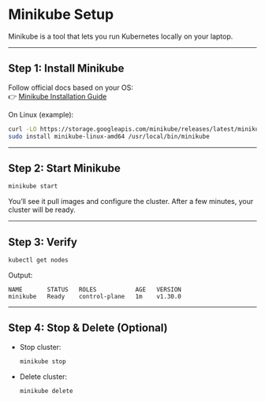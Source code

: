 # Minikube Setup

Minikube is a tool that lets you run Kubernetes locally on your laptop.

---

## Step 1: Install Minikube
Follow official docs based on your OS:  
👉 [Minikube Installation Guide](https://minikube.sigs.k8s.io/docs/start/)

On Linux (example):
```bash
curl -LO https://storage.googleapis.com/minikube/releases/latest/minikube-linux-amd64
sudo install minikube-linux-amd64 /usr/local/bin/minikube
````

---

## Step 2: Start Minikube

```bash
minikube start
```

You’ll see it pull images and configure the cluster. After a few minutes, your cluster will be ready.

---

## Step 3: Verify

```bash
kubectl get nodes
```

Output:

```
NAME       STATUS   ROLES           AGE   VERSION
minikube   Ready    control-plane   1m    v1.30.0
```

---

## Step 4: Stop & Delete (Optional)

* Stop cluster:

  ```bash
  minikube stop
  ```
* Delete cluster:

  ```bash
  minikube delete
  ```
